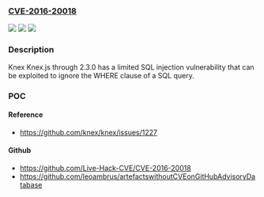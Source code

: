### [CVE-2016-20018](https://cve.mitre.org/cgi-bin/cvename.cgi?name=CVE-2016-20018)
![](https://img.shields.io/static/v1?label=Product&message=n%2Fa&color=blue)
![](https://img.shields.io/static/v1?label=Version&message=n%2Fa&color=blue)
![](https://img.shields.io/static/v1?label=Vulnerability&message=n%2Fa&color=brighgreen)

### Description

Knex Knex.js through 2.3.0 has a limited SQL injection vulnerability that can be exploited to ignore the WHERE clause of a SQL query.

### POC

#### Reference
- https://github.com/knex/knex/issues/1227

#### Github
- https://github.com/Live-Hack-CVE/CVE-2016-20018
- https://github.com/leoambrus/artefactswithoutCVEonGitHubAdvisoryDatabase


